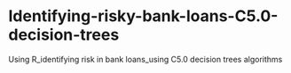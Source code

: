 # Identifying-risky-bank-loans-C5.0-decision-trees
Using R_identifying risk in bank loans_using C5.0 decision trees algorithms
